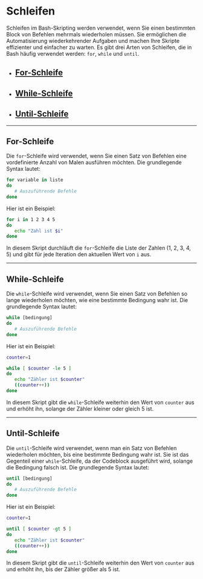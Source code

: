 # Schleifen

Schleifen im Bash-Skripting werden verwendet, wenn Sie einen bestimmten Block von Befehlen mehrmals wiederholen müssen. Sie ermöglichen die Automatisierung wiederkehrender Aufgaben und machen Ihre Skripte effizienter und einfacher zu warten. Es gibt drei Arten von Schleifen, die in Bash häufig verwendet werden: `for`, `while` und `until`.

* ## [For-Schleife](#for "for-Schleife")
* ## [While-Schleife](#while "while-Schleife")
* ## [Until-Schleife](#until "until-Schleife")

---

## For-Schleife

Die `for`-Schleife wird verwendet, wenn Sie einen Satz von Befehlen eine vordefinierte Anzahl von Malen ausführen möchten. Die grundlegende Syntax lautet:

```bash
for variable in liste
do
   # Auszuführende Befehle
done
```

Hier ist ein Beispiel:

```bash
for i in 1 2 3 4 5
do
   echo "Zahl ist $i"
done
```

In diesem Skript durchläuft die `for`-Schleife die Liste der Zahlen (1, 2, 3, 4, 5) und gibt für jede Iteration den aktuellen Wert von `i` aus.

---

## While-Schleife

Die `while`-Schleife wird verwendet, wenn Sie einen Satz von Befehlen so lange wiederholen möchten, wie eine bestimmte Bedingung wahr ist. Die grundlegende Syntax lautet:

```bash
while [bedingung]
do
   # Auszuführende Befehle
done
```

Hier ist ein Beispiel:

```bash
counter=1

while [ $counter -le 5 ]
do
   echo "Zähler ist $counter"
   ((counter++))
done
```

In diesem Skript gibt die `while`-Schleife weiterhin den Wert von `counter` aus und erhöht ihn, solange der Zähler kleiner oder gleich 5 ist.

---

## Until-Schleife

Die `until`-Schleife wird verwendet, wenn man ein Satz von Befehlen wiederholen möchten, bis eine bestimmte Bedingung wahr ist. Sie ist das Gegenteil einer `while`-Schleife, da der Codeblock ausgeführt wird, solange die Bedingung falsch ist. Die grundlegende Syntax lautet:

```bash
until [bedingung]
do
   # Auszuführende Befehle
done
```

Hier ist ein Beispiel:

```bash
counter=1

until [ $counter -gt 5 ]
do
   echo "Zähler ist $counter"
   ((counter++))
done
```

In diesem Skript gibt die `until`-Schleife weiterhin den Wert von `counter` aus und erhöht ihn, bis der Zähler größer als 5 ist.